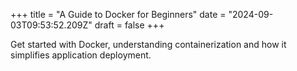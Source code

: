 +++
title = "A Guide to Docker for Beginners"
date = "2024-09-03T09:53:52.209Z"
draft = false
+++

  Get started with Docker, understanding containerization and how it simplifies application deployment.
        